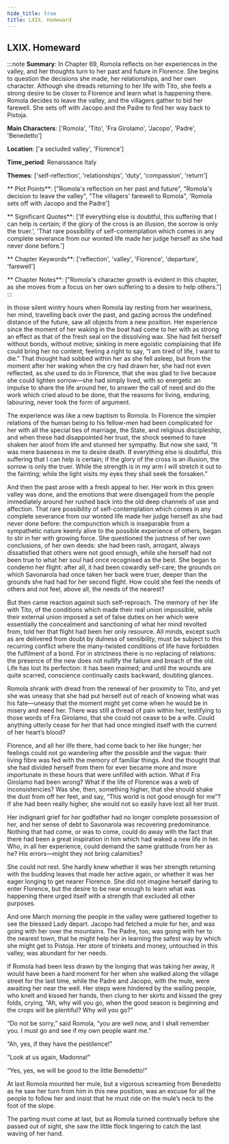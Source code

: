 ```yaml
---
hide_title: true
title: LXIX. Homeward
---
```

## LXIX. Homeward
:::note
**Summary**:
In Chapter 69, Romola reflects on her experiences in the valley, and her thoughts turn to her past and future in Florence. She begins to question the decisions she made, her relationships, and her own character. Although she dreads returning to her life with Tito, she feels a strong desire to be closer to Florence and learn what is happening there. Romola decides to leave the valley, and the villagers gather to bid her farewell. She sets off with Jacopo and the Padre to find her way back to Pistoja.

**Main Characters**:
['Romola', 'Tito', 'Fra Girolamo', 'Jacopo', 'Padre', 'Benedetto']

**Location**:
['a secluded valley', 'Florence']

**Time_period**:
Renaissance Italy

**Themes**:
['self-reflection', 'relationships', 'duty', 'compassion', 'return']

** Plot Points**:
["Romola's reflection on her past and future", "Romola's decision to leave the valley", "The villagers' farewell to Romola", 'Romola sets off with Jacopo and the Padre']

** Significant Quotes**:
['If everything else is doubtful, this suffering that I can help is certain; if the glory of the cross is an illusion, the sorrow is only the truer.', 'That rare possibility of self-contemplation which comes in any complete severance from our wonted life made her judge herself as she had never done before.']

** Chapter Keywords**:
['reflection', 'valley', 'Florence', 'departure', 'farewell']

** Chapter Notes**:
["Romola's character growth is evident in this chapter, as she moves from a focus on her own suffering to a desire to help others."]
:::


In those silent wintry hours when Romola lay resting from her weariness, her mind, travelling back over the past, and gazing across the undefined distance of the future, saw all objects from a new position. Her experience since the moment of her waking in the boat had come to her with as strong an effect as that of the fresh seal on the dissolving wax. She had felt herself without bonds, without motive; sinking in mere egoistic complaining that life could bring her no content; feeling a right to say, “I am tired of life, I want to die.” That thought had sobbed within her as she fell asleep, but from the moment after her waking when the cry had drawn her, she had not even reflected, as she used to do in Florence, that she was glad to live because she could lighten sorrow—she had simply lived, with so energetic an impulse to share the life around her, to answer the call of need and do the work which cried aloud to be done, that the reasons for living, enduring, labouring, never took the form of argument. 

The experience was like a new baptism to Romola. In Florence the simpler relations of the human being to his fellow-men had been complicated for her with all the special ties of marriage, the State, and religious discipleship, and when these had disappointed her trust, the shock seemed to have shaken her aloof from life and stunned her sympathy. But now she said, “It was mere baseness in me to desire death. If everything else is doubtful, this suffering that I can help is certain; if the glory of the cross is an illusion, the sorrow is only the truer. While the strength is in my arm I will stretch it out to the fainting; while the light visits my eyes they shall seek the forsaken.” 

And then the past arose with a fresh appeal to her. Her work in this green valley was done, and the emotions that were disengaged from the people immediately around her rushed back into the old deep channels of use and affection. That rare possibility of self-contemplation which comes in any complete severance from our wonted life made her judge herself as she had never done before: the compunction which is inseparable from a sympathetic nature keenly alive to the possible experience of others, began to stir in her with growing force. She questioned the justness of her own conclusions, of her own deeds: she had been rash, arrogant, always dissatisfied that others were not good enough, while she herself had not been true to what her soul had once recognised as the best. She began to condemn her flight: after all, it had been cowardly self-care; the grounds on which Savonarola had once taken her back were truer, deeper than the grounds she had had for her second flight. How could she feel the needs of others and not feel, above all, the needs of the nearest? 

But then came reaction against such self-reproach. The memory of her life with Tito, of the conditions which made their real union impossible, while their external union imposed a set of false duties on her which were essentially the concealment and sanctioning of what her mind revolted from, told her that flight had been her only resource. All minds, except such as are delivered from doubt by dulness of sensibility, must be subject to this recurring conflict where the many-twisted conditions of life have forbidden the fulfilment of a bond. For in strictness there is no replacing of relations: the presence of the new does not nullify the failure and breach of the old. Life has lost its perfection: it has been maimed; and until the wounds are quite scarred, conscience continually casts backward, doubting glances. 

Romola shrank with dread from the renewal of her proximity to Tito, and yet she was uneasy that she had put herself out of reach of knowing what was his fate—uneasy that the moment might yet come when he would be in misery and need her. There was still a thread of pain within her, testifying to those words of Fra Girolamo, that she could not cease to be a wife. Could anything utterly cease for her that had once mingled itself with the current of her heart’s blood? 

Florence, and all her life there, had come back to her like hunger; her feelings could not go wandering after the possible and the vague: their living fibre was fed with the memory of familiar things. And the thought that she had divided herself from them for ever became more and more importunate in these hours that were unfilled with action. What if Fra Girolamo had been wrong? What if the life of Florence was a web of inconsistencies? Was she, then, something higher, that she should shake the dust from off her feet, and say, “This world is not good enough for me”? If she had been really higher, she would not so easily have lost all her trust. 

Her indignant grief for her godfather had no longer complete possession of her, and her sense of debt to Savonarola was recovering predominance. Nothing that had come, or was to come, could do away with the fact that there had been a great inspiration in him which had waked a new life in her. Who, in all her experience, could demand the same gratitude from her as he? His errors—might they not bring calamities? 

She could not rest. She hardly knew whether it was her strength returning with the budding leaves that made her active again, or whether it was her eager longing to get nearer Florence. She did not imagine herself daring to enter Florence, but the desire to be near enough to learn what was happening there urged itself with a strength that excluded all other purposes. 

And one March morning the people in the valley were gathered together to see the blessed Lady depart. Jacopo had fetched a mule for her, and was going with her over the mountains. The Padre, too, was going with her to the nearest town, that he might help her in learning the safest way by which she might get to Pistoja. Her store of trinkets and money, untouched in this valley, was abundant for her needs. 

If Romola had been less drawn by the longing that was taking her away, it would have been a hard moment for her when she walked along the village street for the last time, while the Padre and Jacopo, with the mule, were awaiting her near the well. Her steps were hindered by the wailing people, who knelt and kissed her hands, then clung to her skirts and kissed the grey folds, crying, “Ah, why will you go, when the good season is beginning and the crops will be plentiful? Why will you go?” 

“Do not be sorry,” said Romola, “you are well now, and I shall remember you. I must go and see if my own people want me.” 

“Ah, yes, if they have the pestilence!” 

“Look at us again, Madonna!” 

“Yes, yes, we will be good to the little Benedetto!” 

At last Romola mounted her mule, but a vigorous screaming from Benedetto as he saw her turn from him in this new position, was an excuse for all the people to follow her and insist that he must ride on the mule’s neck to the foot of the slope. 

The parting must come at last, but as Romola turned continually before she passed out of sight, she saw the little flock lingering to catch the last waving of her hand. 

